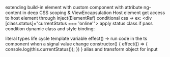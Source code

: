 extending build-in element with custom component with attribute
ng-content in deep
CSS scoping & ViewEncapsulation
Host element
get access to host element through inject(ElementRef)
conditional css -> ex: <div [class.status]="currentStatus === 'online'"> apply status class if pass condition
dynamic class and style binding:
<div [class]="{
  status: true,
  'status-online': currentStatus === 'online',
  'status-offline': currentStatus === 'offline',
  'status-unknown': currentStatus === 'unknown'
}"
[style]="{
  'font-size': '10rem'
}">
literal types
life cycle
template variable
effect() -> run code in the ts component when a signal value change
constructor() {
    effect(() => {
      console.log(this.currentStatus());
    })
  }
alias and transform object for input